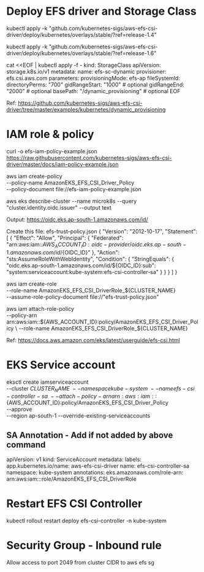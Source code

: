 # Deploy EFS driver and Storage Class

kubectl apply -k "github.com/kubernetes-sigs/aws-efs-csi-driver/deploy/kubernetes/overlays/stable/?ref=release-1.4"

kubectl apply -k "github.com/kubernetes-sigs/aws-efs-csi-driver/deploy/kubernetes/overlays/stable/?ref=release-1.6"

cat <<EOF | kubectl apply -f -
kind: StorageClass
apiVersion: storage.k8s.io/v1
metadata:
  name: efs-sc-dynamic
provisioner: efs.csi.aws.com
parameters:
  provisioningMode: efs-ap
  fileSystemId: <aws-efs-fs-id>
  directoryPerms: "700"
  gidRangeStart: "1000" # optional
  gidRangeEnd: "2000" # optional
  basePath: "/dynamic_provisioning" # optional
EOF  

Ref: https://github.com/kubernetes-sigs/aws-efs-csi-driver/tree/master/examples/kubernetes/dynamic_provisioning

# IAM role & policy


curl -o efs-iam-policy-example.json https://raw.githubusercontent.com/kubernetes-sigs/aws-efs-csi-driver/master/docs/iam-policy-example.json

aws iam create-policy \
    --policy-name AmazonEKS_EFS_CSI_Driver_Policy \
    --policy-document file://efs-iam-policy-example.json

aws eks describe-cluster --name microk8s --query "cluster.identity.oidc.issuer" --output text    

Output: https://oidc.eks.ap-south-1.amazonaws.com/id/<oidc-id>

Create this file: efs-trust-policy.json
{
  "Version": "2012-10-17",
  "Statement": [
    {
      "Effect": "Allow",
      "Principal": {
        "Federated": "arn:aws:iam::${AWS_ACCOUNT_ID}:oidc-provider/oidc.eks.ap-south-1.amazonaws.com/id/${OIDC_ID}"
      },
      "Action": "sts:AssumeRoleWithWebIdentity",
      "Condition": {
        "StringEquals": {
          "oidc.eks.ap-south-1.amazonaws.com/id/${OIDC_ID}:sub": "system:serviceaccount:kube-system:efs-csi-controller-sa"
        }
      }
    }
  ]
}

aws iam create-role \
  --role-name AmazonEKS_EFS_CSI_DriverRole_${CLUSTER_NAME} \
  --assume-role-policy-document file://"efs-trust-policy.json"

aws iam attach-role-policy \
  --policy-arn arn:aws:iam::${AWS_ACCOUNT_ID}:policy/AmazonEKS_EFS_CSI_Driver_Policy \
  --role-name AmazonEKS_EFS_CSI_DriverRole_${CLUSTER_NAME}

Ref: https://docs.aws.amazon.com/eks/latest/userguide/efs-csi.html

# EKS Service account

eksctl create iamserviceaccount \
    --cluster ${CLUSTER_NAME} \
    --namespace kube-system \
    --name efs-csi-controller-sa \
    --attach-policy-arn arn:aws:iam::${AWS_ACCOUNT_ID}:policy/AmazonEKS_EFS_CSI_Driver_Policy \
    --approve \
    --region ap-south-1  --override-existing-serviceaccounts  

## SA Annotation - Add if not added by above command 
apiVersion: v1
kind: ServiceAccount
metadata:
  labels:
    app.kubernetes.io/name: aws-efs-csi-driver
  name: efs-csi-controller-sa
  namespace: kube-system
  annotations:
    eks.amazonaws.com/role-arn: arn:aws:iam::<aws-account-id>:role/AmazonEKS_EFS_CSI_DriverRole    

# Restart EFS CSI Controller
kubectl rollout restart deploy efs-csi-controller -n kube-system

# Security Group - Inbound rule
Allow access to port 2049 from cluster CIDR to aws efs sg            